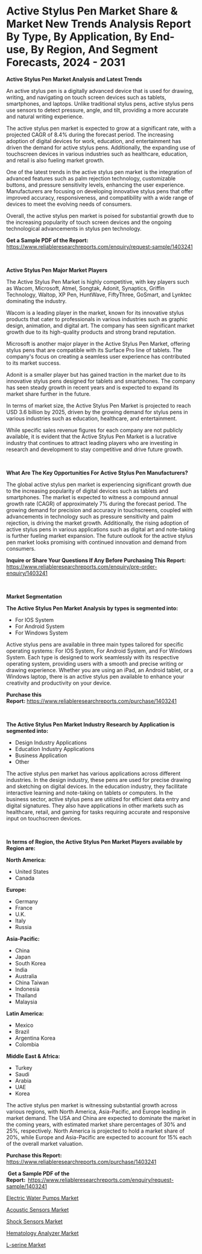 <p><h1>Active Stylus Pen Market Share & Market New Trends Analysis Report By Type, By Application, By End-use, By Region, And Segment Forecasts, 2024 - 2031</h1></p><p><strong>Active Stylus Pen Market Analysis and Latest Trends</strong></p>
<p><p>An active stylus pen is a digitally advanced device that is used for drawing, writing, and navigating on touch screen devices such as tablets, smartphones, and laptops. Unlike traditional stylus pens, active stylus pens use sensors to detect pressure, angle, and tilt, providing a more accurate and natural writing experience.</p><p>The active stylus pen market is expected to grow at a significant rate, with a projected CAGR of 8.4% during the forecast period. The increasing adoption of digital devices for work, education, and entertainment has driven the demand for active stylus pens. Additionally, the expanding use of touchscreen devices in various industries such as healthcare, education, and retail is also fueling market growth.</p><p>One of the latest trends in the active stylus pen market is the integration of advanced features such as palm rejection technology, customizable buttons, and pressure sensitivity levels, enhancing the user experience. Manufacturers are focusing on developing innovative stylus pens that offer improved accuracy, responsiveness, and compatibility with a wide range of devices to meet the evolving needs of consumers.</p><p>Overall, the active stylus pen market is poised for substantial growth due to the increasing popularity of touch screen devices and the ongoing technological advancements in stylus pen technology.</p></p>
<p><strong>Get a Sample PDF of the Report:&nbsp;</strong> <a href="https://www.reliableresearchreports.com/enquiry/request-sample/1403241">https://www.reliableresearchreports.com/enquiry/request-sample/1403241</a></p>
<p>&nbsp;</p>
<p><strong>Active Stylus Pen Major Market Players</strong></p>
<p><p>The Active Stylus Pen Market is highly competitive, with key players such as Wacom, Microsoft, Atmel, Songtak, Adonit, Synaptics, Griffin Technology, Waltop, XP Pen, HuntWave, FiftyThree, GoSmart, and Lynktec dominating the industry. </p><p>Wacom is a leading player in the market, known for its innovative stylus products that cater to professionals in various industries such as graphic design, animation, and digital art. The company has seen significant market growth due to its high-quality products and strong brand reputation. </p><p>Microsoft is another major player in the Active Stylus Pen Market, offering stylus pens that are compatible with its Surface Pro line of tablets. The company's focus on creating a seamless user experience has contributed to its market success. </p><p>Adonit is a smaller player but has gained traction in the market due to its innovative stylus pens designed for tablets and smartphones. The company has seen steady growth in recent years and is expected to expand its market share further in the future. </p><p>In terms of market size, the Active Stylus Pen Market is projected to reach USD 3.6 billion by 2025, driven by the growing demand for stylus pens in various industries such as education, healthcare, and entertainment. </p><p>While specific sales revenue figures for each company are not publicly available, it is evident that the Active Stylus Pen Market is a lucrative industry that continues to attract leading players who are investing in research and development to stay competitive and drive future growth.</p></p>
<p>&nbsp;</p>
<p><strong>What Are The Key Opportunities For Active Stylus Pen Manufacturers?</strong></p>
<p><p>The global active stylus pen market is experiencing significant growth due to the increasing popularity of digital devices such as tablets and smartphones. The market is expected to witness a compound annual growth rate (CAGR) of approximately 7% during the forecast period. The growing demand for precision and accuracy in touchscreens, coupled with advancements in technology such as pressure sensitivity and palm rejection, is driving the market growth. Additionally, the rising adoption of active stylus pens in various applications such as digital art and note-taking is further fueling market expansion. The future outlook for the active stylus pen market looks promising with continued innovation and demand from consumers.</p></p>
<p><strong>Inquire or Share Your Questions If Any Before Purchasing This Report:</strong> <a href="https://www.reliableresearchreports.com/enquiry/pre-order-enquiry/1403241">https://www.reliableresearchreports.com/enquiry/pre-order-enquiry/1403241</a></p>
<p>&nbsp;</p>
<p><strong>Market Segmentation</strong></p>
<p><strong>The Active Stylus Pen Market Analysis by types is segmented into:</strong></p>
<p><ul><li>For IOS System</li><li>For Android System</li><li>For Windows System</li></ul></p>
<p><p>Active stylus pens are available in three main types tailored for specific operating systems: For IOS System, For Android System, and For Windows System. Each type is designed to work seamlessly with its respective operating system, providing users with a smooth and precise writing or drawing experience. Whether you are using an iPad, an Android tablet, or a Windows laptop, there is an active stylus pen available to enhance your creativity and productivity on your device.</p></p>
<p><strong>Purchase this Report:&nbsp;</strong><a href="https://www.reliableresearchreports.com/purchase/1403241">https://www.reliableresearchreports.com/purchase/1403241</a></p>
<p>&nbsp;</p>
<p><strong>The Active Stylus Pen Market Industry Research by Application is segmented into:</strong></p>
<p><ul><li>Design Industry Applications</li><li>Education Industry Applications</li><li>Business Application</li><li>Other</li></ul></p>
<p><p>The active stylus pen market has various applications across different industries. In the design industry, these pens are used for precise drawing and sketching on digital devices. In the education industry, they facilitate interactive learning and note-taking on tablets or computers. In the business sector, active stylus pens are utilized for efficient data entry and digital signatures. They also have applications in other markets such as healthcare, retail, and gaming for tasks requiring accurate and responsive input on touchscreen devices.</p></p>
<p>&nbsp;</p>
<p><strong>In terms of Region, the Active Stylus Pen Market Players available by Region are:</strong></p>
<p>
    <p> <strong> North America: </strong>
        <ul>
            <li>United States</li>
            <li>Canada</li>
        </ul>
        </p> 
    <p> <strong> Europe: </strong>
        <ul>
            <li>Germany</li>
            <li>France</li>
            <li>U.K.</li>
            <li>Italy</li>
            <li>Russia</li>
        </ul>
        </p> 
    <p> <strong> Asia-Pacific: </strong>
        <ul>
            <li>China</li>
            <li>Japan</li>
            <li>South Korea</li>
            <li>India</li>
            <li>Australia</li>
            <li>China Taiwan</li>
            <li>Indonesia</li>
            <li>Thailand</li>
            <li>Malaysia</li>
        </ul>
        </p> 
    <p> <strong> Latin America: </strong>
        <ul>
            <li>Mexico</li>
            <li>Brazil</li>
            <li>Argentina Korea</li>
            <li>Colombia</li>
        </ul>
        </p> 
    <p> <strong> Middle East & Africa: </strong>
        <ul>
            <li>Turkey</li>
            <li>Saudi</li>
            <li>Arabia</li>
            <li>UAE</li>
            <li>Korea</li>
        </ul>
    </p>
    </p>
<p><p>The active stylus pen market is witnessing substantial growth across various regions, with North America, Asia-Pacific, and Europe leading in market demand. The USA and China are expected to dominate the market in the coming years, with estimated market share percentages of 30% and 25%, respectively. North America is projected to hold a market share of 20%, while Europe and Asia-Pacific are expected to account for 15% each of the overall market valuation.</p></p>
<p><strong>Purchase this Report: </strong><a href="https://www.reliableresearchreports.com/purchase/1403241">https://www.reliableresearchreports.com/purchase/1403241</a></p>
<p>&nbsp;<strong>Get a Sample PDF of the Report:&nbsp;&nbsp;</strong><a href="https://www.reliableresearchreports.com/enquiry/request-sample/1403241">https://www.reliableresearchreports.com/enquiry/request-sample/1403241</a></p>
<p><strong></strong></p>
<p><p><a href="https://iodized-pantydraco-05c.notion.site/Insights-into-Electric-Water-Pumps-Market-Size-Analysing-Market-Share-Trends-and-Growth-from-2024-249b40a915b64999bf50a7f8cc736ac9">Electric Water Pumps Market</a></p><p><a href="https://view.publitas.com/reportprime-1/acoustic-sensors-market-offers-provide-insightful-data-for-the-time-period-from-2024-to-2031-and-also-provide-analysis-based-on-application-type-and-region/">Acoustic Sensors Market</a></p><p><a href="https://view.publitas.com/reportprime-1/shock-sensors-market-share-market-new-trends-analysis-report-by-type-by-application-by-end-use-by-region-and-segment-forecasts-2024-2031/">Shock Sensors Market</a></p><p><a href="https://zircon-bluebell-299.notion.site/Global-Hematology-Analyzer-Market-by-Types-Applications-and-Major-Players-with-Regional-Growth-Ra-b314e946ef304746ab596017286700e3">Hematology Analyzer Market</a></p><p><a href="https://natural-crush-b99.notion.site/L-serine-Market-Analysis-Examines-its-Scope-on-Growth-Opportunities-and-Forecasted-Trends-Spanning--21bbda198baa4a9bbcdac902b4794a55">L-serine Market</a></p></p>